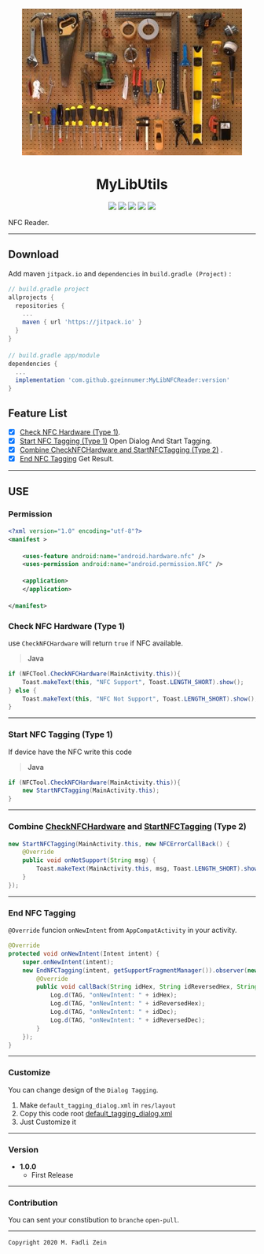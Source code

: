 <p align="center">
  <img src="https://github.com/gzeinnumer/MyLibUtils/blob/master/preview/bg.jpg"/>
</p>

<h1 align="center">
    MyLibUtils
</h1>

<p align="center">
    <a><img src="https://img.shields.io/badge/Version-1.0.0-brightgreen.svg?style=flat"></a>
    <a><img src="https://img.shields.io/badge/ID-gzeinnumer-blue.svg?style=flat"></a>
    <a><img src="https://img.shields.io/badge/Java-Suport-green?logo=java&style=flat"></a>
    <a><img src="https://img.shields.io/badge/Koltin-Suport-green?logo=kotlin&style=flat"></a>
    <a href="https://github.com/gzeinnumer"><img src="https://img.shields.io/github/followers/gzeinnumer?label=follow&style=social"></a>
    <br>
    <p>NFC Reader.</p>
</p>

---
## Download
Add maven `jitpack.io` and `dependencies` in `build.gradle (Project)` :
```gradle
// build.gradle project
allprojects {
  repositories {
    ...
    maven { url 'https://jitpack.io' }
  }
}

// build.gradle app/module
dependencies {
  ...
  implementation 'com.github.gzeinnumer:MyLibNFCReader:version'
}
```

## Feature List
- [x] [Check NFC Hardware (Type 1)](#check-nfc-hardware-type-1).
- [x] [Start NFC Tagging (Type 1)](#start-nfc-tagging-type-1) Open Dialog And Start Tagging.
- [x] [Combine CheckNFCHardware and StartNFCTagging (Type 2)](#combine-checknfchardware-and-startnfctagging-type-2) .
- [x] [End NFC Tagging](#convert-time-format) Get Result.

---
## USE

### Permission
```xml
<?xml version="1.0" encoding="utf-8"?>
<manifest >

    <uses-feature android:name="android.hardware.nfc" />
    <uses-permission android:name="android.permission.NFC" />

    <application>
    </application>

</manifest>
```

### Check NFC Hardware (Type 1)

use `CheckNFCHardware` will return `true` if NFC available.
> **Java**
```java
if (NFCTool.CheckNFCHardware(MainActivity.this)){
    Toast.makeText(this, "NFC Support", Toast.LENGTH_SHORT).show();
} else {
    Toast.makeText(this, "NFC Not Support", Toast.LENGTH_SHORT).show();
}
```

---
### Start NFC Tagging (Type 1)

If device have the NFC write this code
> **Java**
```java
if (NFCTool.CheckNFCHardware(MainActivity.this)){
    new StartNFCTagging(MainActivity.this);
}
```

---
### Combine [CheckNFCHardware](#check-nfc-hardware-type-1) and [StartNFCTagging](#start-nfc-tagging-type-1) (Type 2)
```java
new StartNFCTagging(MainActivity.this, new NFCErrorCallBack() {
    @Override
    public void onNotSupport(String msg) {
        Toast.makeText(MainActivity.this, msg, Toast.LENGTH_SHORT).show();
    }
});
```

---
### End NFC Tagging

`@Override` funcion `onNewIntent` from `AppCompatActivity` in your activity.
```java
@Override
protected void onNewIntent(Intent intent) {
    super.onNewIntent(intent);
    new EndNFCTagging(intent, getSupportFragmentManager()).observer(new NFCCallBack() {
        @Override
        public void callBack(String idHex, String idReversedHex, String idDec, String idReversedDec) {
            Log.d(TAG, "onNewIntent: " + idHex);
            Log.d(TAG, "onNewIntent: " + idReversedHex);
            Log.d(TAG, "onNewIntent: " + idDec);
            Log.d(TAG, "onNewIntent: " + idReversedDec);
        }
    });
}
```

---

### Customize

You can change design of the `Dialog Tagging`.
1. Make `default_tagging_dialog.xml` in `res/layout`
2. Copy this code root [default_tagging_dialog.xml](https://github.com/gzeinnumer/MyLibNFCReader/blob/master/lib/src/main/res/layout/default_tagging_dialog.xml)
3. Just Customize it

---

### Version
- **1.0.0**
  - First Release

---

### Contribution
You can sent your constibution to `branche` `open-pull`.

---

```
Copyright 2020 M. Fadli Zein
```
